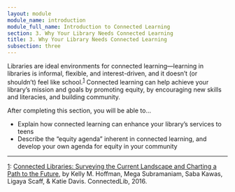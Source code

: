 ```yaml
---
layout: module
module_name: introduction
module_full_name: Introduction to Connected Learning
section: 3. Why Your Library Needs Connected Learning
title: 3. Why Your Library Needs Connected Learning
subsection: three
---
```


Libraries are ideal environments for connected learning—learning in libraries is informal, flexible, and interest-driven, and it doesn’t (or shouldn’t) feel like school.<sup><a name="1" href="#fn1">1</a></sup> Connected learning can help achieve your library’s mission and goals by promoting equity, by encouraging new skills and literacies, and building community. 

<div class="objectives">
<p class="box-title">After completing this section, you will be able to...</p>
<ul>
<li>Explain how connected learning can enhance your library’s services to teens</li>
<li>Describe the “equity agenda” inherent in connected learning, and develop your own agenda for equity in your community</li>
</ul></div>

<hr/>

<a name="fn1" href="#1">1</a>: [Connected Libraries: Surveying the Current Landscape and Charting a Path to the Future](https://connectedlib.ischool.uw.edu/connected-learning-in-libraries), by Kelly M. Hoffman, Mega Subramaniam, Saba Kawas, Ligaya Scaff, & Katie Davis. ConnectedLib, 2016.